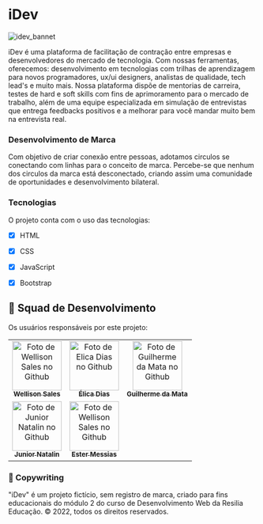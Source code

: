 # iDev


![idev_bannet](https://user-images.githubusercontent.com/83258570/170381927-8c9226cd-678e-43ce-8bdf-8780dddfe018.jpg)


iDev é uma plataforma de facilitação de contração entre empresas e desenvolvedores do mercado de tecnologia. Com nossas ferramentas, oferecemos: desenvolvimento em tecnologias com trilhas de aprendizagem para novos programadores, ux/ui designers, analistas de qualidade, tech lead's e muito mais. Nossa plataforma dispõe de mentorias de carreira, testes de hard e soft skills com fins de aprimoramento para o mercado de trabalho, além de uma equipe especializada em simulação de entrevistas que entrega feedbacks positivos e a melhorar para você mandar muito bem na entrevista real.


### Desenvolvimento de Marca

Com objetivo de criar conexão entre pessoas, adotamos circulos se conectando com linhas para o conceito de marca. Percebe-se que nenhum dos circulos da marca está desconectado, criando assim uma comunidade de oportunidades e desenvolvimento bilateral.


### Tecnologias

O projeto conta com o uso das tecnologias:

- [x] HTML
- [x] CSS
- [x] JavaScript
- [x] Bootstrap


## 🤝 Squad de Desenvolvimento

Os usuários responsáveis por este projeto:

<table>
  <tr>
    <td align="center">
      <a href="#">
        <img src="https://avatars.githubusercontent.com/u/83258570?v=4" width="100px;" alt="Foto de Wellison Sales no Github"/><br>
        <sub>
          <b>Wellison Sales</b>
        </sub>
      </a>
    </td>
    <td align="center">
      <a href="#">
        <img src="https://avatars.githubusercontent.com/u/102865744?v=4" width="100px;" alt="Foto de Elica Dias no Github"/><br>
        <sub>
          <b>Élica Dias</b>
        </sub>
      </a>
    </td>
    <td align="center">
      <a href="#">
        <img src="https://avatars.githubusercontent.com/u/102765157?v=4" width="100px;" alt="Foto de Guilherme da Mata no Github"/><br>
        <sub>
          <b>Guilherme da Mata</b>
        </sub>
      </a>
    </td>
    <tr>
    <td align="center">
      <a href="#">
        <img src="https://avatars.githubusercontent.com/u/93950955?v=4" width="100px;" alt="Foto de Junior Natalin no Github"/><br>
        <sub>
          <b>Junior Natalin</b>
        </sub>
      </a>
      <td align="center">
      <a href="#">
        <img src="https://avatars.githubusercontent.com/u/87023023?v=4" width="100px;" alt="Foto de Wellison Sales no Github"/><br>
        <sub>
          <b>Ester Messias</b>
        </sub>
      </a>
    </td>
    </td>
    
  </tr>
</table>

### 🔗 Copywriting

"iDev" é um projeto fictício, sem registro de marca, criado para fins educacionais do módulo 2 do curso de Desenvolvimento Web da Resilia Educação. © 2022, todos os direitos reservados.

